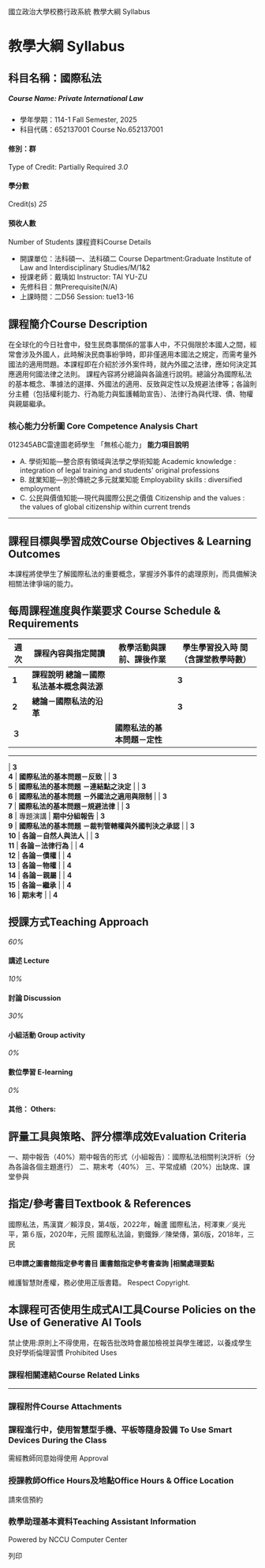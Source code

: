 國立政治大學校務行政系統 教學大綱 Syllabus
# 教學大綱 Syllabus
##  科目名稱：國際私法 
#####  Course Name: Private International Law
  * 學年學期：114-1 Fall Semester, 2025 
  * 科目代碼：652137001 Course No.652137001


#### 修別：群
Type of Credit: Partially Required 
_3.0_
#### 學分數
Credit(s)
_25_
#### 預收人數
Number of Students
課程資料Course Details
  * 開課單位：法科碩一、法科碩二 Course Department:Graduate Institute of Law and Interdisciplinary Studies/M/1&2 
  * 授課老師：戴瑀如 Instructor: TAI YU-ZU 
  * 先修科目：無Prerequisite(N/A)
  * 上課時間：二D56 Session: tue13-16


##  課程簡介Course Description
在全球化的今日社會中，發生民商事關係的當事人中，不只侷限於本國人之間，經常會涉及外國人，此時解決民商事紛爭時，即非僅適用本國法之規定，而需考量外國法的適用問題。本課程即在介紹於涉外案件時，就內外國之法律，應如何決定其應適用何國法律之法則。
課程內容將分總論與各論進行說明。總論分為國際私法的基本概念、準據法的選擇、外國法的適用、反致與定性以及規避法律等；各論則分主體（包括權利能力、行為能力與監護輔助宣告）、法律行為與代理、債、物權與親屬繼承。
###  核心能力分析圖 Core Competence Analysis Chart
012345ABC雷達圖老師學生
「無核心能力」 
**能力項目說明**
  * A. 學術知能—整合原有領域與法學之學術知能 Academic knowledge : integration of legal training and students' original professions
  * B. 就業知能—別於傳統之多元就業知能 Employability skills : diversified employment
  * C. 公民與價值知能—現代與國際公民之價值 Citizenship and the values : the values of global citizenship within current trends


* * *
##  課程目標與學習成效Course Objectives & Learning Outcomes 
本課程將使學生了解國際私法的重要概念，掌握涉外事件的處理原則，而具備解決相關法律爭端的能力。
##  每周課程進度與作業要求 Course Schedule & Requirements
**週次** |  **課程內容與指定閱讀** |  **教學活動與課前、課後作業** |  **學生學習投入時 間（含課堂教學時數）**  
---|---|---|---  
**1** |  **課程說明** **總論－國際私法基本概念與法源** |  |  **3**  
**2** |  **總論－國際私法的沿革** |  |  **3**  
**３** |  |  **國際私法的基本問題－定性**  
---  
|  **3**  
**4** |  **國際私法的基本問題－反致** |  |  **3**  
**5** |  **國際私法的基本問題** **－連結點之決定** |  |  **3**  
**6** |  **國際私法的基本問題** **－外國法之適用與限制** |  |  **3**  
**7** |  **國際私法的基本問題－規避法律** |  |  **3**  
**8** |  專題演講 |  **期中分組報告** |  **3**  
**9** |  **國際私法的基本問題** **－裁判管轄權與外國判決之承認** |  |  **3**  
**10** |  **各論－自然人與法人** |  |  **3**  
**11** | **各論－法律行為** |  |  **4**  
**12** | **各論－債權** |  |  **4**  
**13** |  **各論－物權** |  |  **4**  
**14** |  **各論－親屬** |  |  **4**  
**15** |  **各論－繼承** |  |  **4**  
**16** |  **期末考** |  |  **4**  
##  授課方式Teaching Approach
_60%_
####  講述 Lecture
_10%_
####  討論 Discussion
_30%_
####  小組活動 Group activity
_0%_
####  數位學習 E-learning
_0%_
####  其他： Others:
##  評量工具與策略、評分標準成效Evaluation Criteria
一、期中報告（40%）期中報告的形式（小組報告）：國際私法相關判決評析（分為各論各個主題進行）
二、期末考（40%）
三、平常成績（20%）出缺席、課堂參與
##  指定/參考書目Textbook & References
國際私法，馬漢寶／賴淳良，第4版，2022年，翰蘆
國際私法，柯澤東／吳光平，第６版，2020年，元照
國際私法論，劉鐵錚／陳榮傳，第6版，2018年，三民
####  已申請之圖書館指定參考書目  圖書館指定參考書查詢 |相關處理要點
維護智慧財產權，務必使用正版書籍。 Respect Copyright.
##  本課程可否使用生成式AI工具Course Policies on the Use of Generative AI Tools
禁止使用:原則上不得使用，在報告批改時會嚴加檢視並與學生確認，以養成學生良好學術倫理習慣 Prohibited Uses
###  課程相關連結Course Related Links
* * *
###  課程附件Course Attachments
###  課程進行中，使用智慧型手機、平板等隨身設備 To Use Smart Devices During the Class
需經教師同意始得使用  Approval
###  授課教師Office Hours及地點Office Hours & Office Location
請來信預約
###  教學助理基本資料Teaching Assistant Information
Powered by NCCU Computer Center
  
列印
